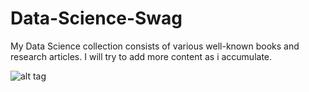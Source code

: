 # Data-Science-Swag


My Data Science collection consists of various well-known books and research articles. I will try to add more content as i accumulate.

![alt tag](https://github.com/RishiSankineni/Data-Science-Swag/blob/master/RoadToDataScientist1.png)
